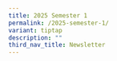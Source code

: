 ```yaml
---
title: 2025 Semester 1
permalink: /2025-semester-1/
variant: tiptap
description: ""
third_nav_title: Newsletter
---
```

